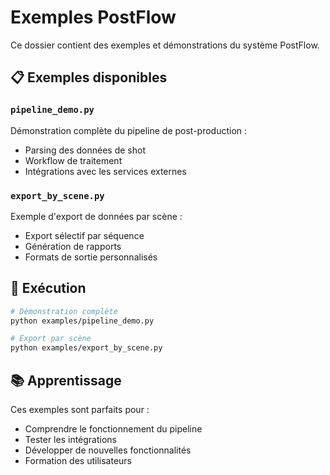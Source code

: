# Exemples PostFlow

Ce dossier contient des exemples et démonstrations du système PostFlow.

## 📋 Exemples disponibles

### `pipeline_demo.py`
Démonstration complète du pipeline de post-production :
- Parsing des données de shot
- Workflow de traitement
- Intégrations avec les services externes

### `export_by_scene.py`
Exemple d'export de données par scène :
- Export sélectif par séquence
- Génération de rapports
- Formats de sortie personnalisés

## 🚀 Exécution

```bash
# Démonstration complète
python examples/pipeline_demo.py

# Export par scène
python examples/export_by_scene.py
```

## 📚 Apprentissage

Ces exemples sont parfaits pour :
- Comprendre le fonctionnement du pipeline
- Tester les intégrations
- Développer de nouvelles fonctionnalités
- Formation des utilisateurs
